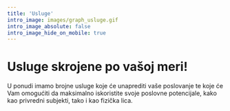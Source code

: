 ```yaml
---
title: 'Usluge'
intro_image: images/graph_usluge.gif
intro_image_absolute: false
intro_image_hide_on_mobile: true
---
```


# Usluge skrojene po vašoj meri!

U ponudi imamo brojne usluge koje će unaprediti vaše poslovanje te koje će Vam omogućiti da maksimalno iskoristite svoje poslovne potencijale, kako kao privredni subjekti, tako i kao fizička lica.
